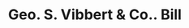 ---
doi: 10.7916/D8S76T8C
date_other: '1880'
date_other_textual: 1880-1889
form: printed ephemera
genre:
- Invoices
name:
- Geo. S. Vibbert & Co.
object_in_context_url: https://biggert.cul.columbia.edu/items/view/ave_biggert_00060
subject_hierarchical_geographic:
- Clintonville, Connecticut, United States
subject_name:
- Geo. S. Vibbert & Co.
title: Geo. S. Vibbert & Co.. Bill
sort_title: Geo. S. Vibbert & Co.. Bill
call_number: ave_biggert_00060
coordinates:
- 41.38166666666667,-72.85833333333333
pid: ave_biggert_00060
identifiers: ave_biggert_00060
thumbnail: https://derivativo-3.library.columbia.edu/iiif/2/ldpd:342908/full/!256,256/0/native.jpg
permalink: "/items/ave_biggert_00060/"
layout: iiif-image-page
---